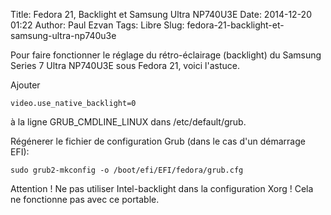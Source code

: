 Title: Fedora 21, Backlight et Samsung Ultra NP740U3E
Date: 2014-12-20 01:22
Author: Paul Ezvan
Tags: Libre
Slug: fedora-21-backlight-et-samsung-ultra-np740u3e

Pour faire fonctionner le réglage du rétro-éclairage (backlight) du
Samsung Series 7 Ultra NP740U3E sous Fedora 21, voici l'astuce.

Ajouter

    video.use_native_backlight=0

à la ligne GRUB\_CMDLINE\_LINUX dans /etc/default/grub.

Régénerer le fichier de configuration Grub (dans le cas d'un démarrage
EFI):

    sudo grub2-mkconfig -o /boot/efi/EFI/fedora/grub.cfg

Attention ! Ne pas utiliser Intel-backlight dans la configuration Xorg !
Cela ne fonctionne pas avec ce portable.


